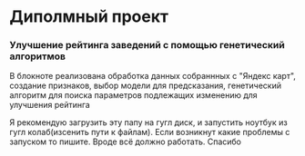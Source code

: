 # Диполмный проект 
### Улучшение рейтинга заведений с помощью генетический алгоритмов 
В блокноте реализована обработка данных собраннных с "Яндекс карт", создание признаков, выбор модели для предсказания,
генетический алгоритм для поиска параметров подлежащих изменению для улучшения рейтинга 


Я рекомендую загрузить эту папу на гугл диск, и запустить ноутбук из гугл колаб(изсенить пути к файлам). 
Если возникнут какие проблемы с запуском то пишите. Вроде всё должно работать. Спасибо 
 
